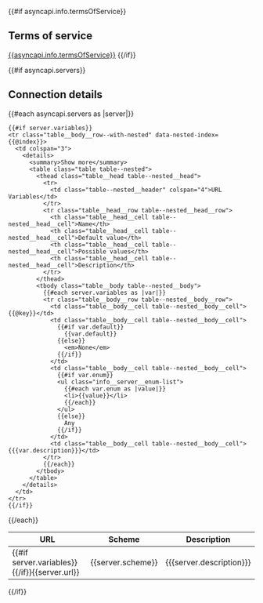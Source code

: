 {{#if asyncapi.info.termsOfService}}
<a name="termsOfService"></a>
## Terms of service
[{{asyncapi.info.termsOfService}}]({{asyncapi.info.termsOfService}})
{{/if}}

{{#if asyncapi.servers}}
<a name="servers"></a>
## Connection details

<table class="table">
  <thead class="table__head">
    <tr class="table__head__row">
      <th class="table__head__cell">URL</th>
      <th class="table__head__cell">Scheme</th>
      <th class="table__head__cell">Description</th>
    </tr>
  </thead>
  <tbody class="table__body">
  {{#each asyncapi.servers as |server|}}
    <tr class="table__body__row">
      <td class="table__body__cell">{{#if server.variables}}<div class="table__expand" data-index={{@index}}></div>{{/if}}{{server.url}}</td>
      <td class="table__body__cell">{{server.scheme}}</td>
      <td class="table__body__cell">{{{server.description}}}</td>
    </tr>

    {{#if server.variables}}
    <tr class="table__body__row--with-nested" data-nested-index={{@index}}>
      <td colspan="3">
        <details>
          <summary>Show more</summary>
          <table class="table table--nested">
            <thead class="table__head table--nested__head">
              <tr>
                <td class="table--nested__header" colspan="4">URL Variables</td>
              </tr>
              <tr class="table__head__row table--nested__head__row">
                <th class="table__head__cell table--nested__head__cell">Name</th>
                <th class="table__head__cell table--nested__head__cell">Default value</th>
                <th class="table__head__cell table--nested__head__cell">Possible values</th>
                <th class="table__head__cell table--nested__head__cell">Description</th>
              </tr>
            </thead>
            <tbody class="table__body table--nested__body">
              {{#each server.variables as |var|}}
              <tr class="table__body__row table--nested__body__row">
                <td class="table__body__cell table--nested__body__cell">{{@key}}</td>
                <td class="table__body__cell table--nested__body__cell">
                  {{#if var.default}}
                    {{var.default}}
                  {{else}}
                    <em>None</em>
                  {{/if}}
                </td>
                <td class="table__body__cell table--nested__body__cell">
                  {{#if var.enum}}
                  <ul class="info__server__enum-list">
                    {{#each var.enum as |value|}}
                    <li>{{value}}</li>
                    {{/each}}
                  </ul>
                  {{else}}
                    Any
                  {{/if}}
                </td>
                <td class="table__body__cell table--nested__body__cell">{{{var.description}}}</td>
              </tr>
              {{/each}}
            </tbody>
          </table>
        </details>
      </td>
    </tr>
    {{/if}}
  {{/each}}

  </tbody>
</table>
{{/if}}

